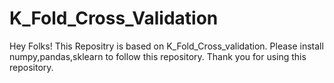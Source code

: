 # K_Fold_Cross_Validation
Hey Folks! 
This Repositry is based on K_Fold_Cross_validation.
Please install numpy,pandas,sklearn to follow this repository.
Thank you for using this repository.
